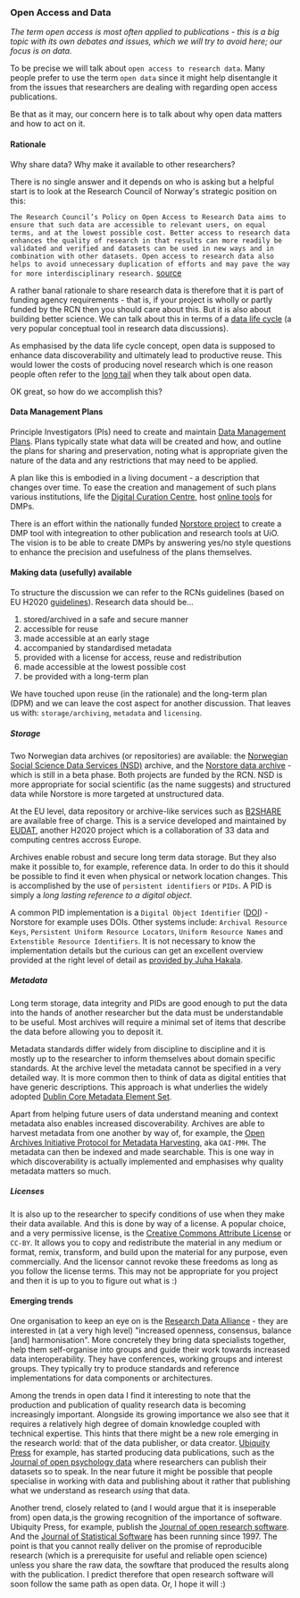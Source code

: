 
### Open Access and Data

_The term open access is most often applied to publications - this is a big topic with its own debates and issues, which we will try to avoid here; our focus is on data._ 

To be precise we will talk about `open access to research data`. Many people prefer to use the term `open data` since it might help disentangle it from the issues that researchers are dealing with regarding open access publications.

Be that as it may, our concern here is to talk about why open data matters and how to act on it.

#### Rationale

Why share data? Why make it available to other researchers? 

There is no single answer and it depends on who is asking but a helpful start is to look at the Research Council of Norway's strategic position on this:

`The Research Council’s Policy on Open Access to Research Data aims to ensure that such data are accessible to relevant users, on equal terms, and at the lowest possible cost. Better access to research data enhances the quality of research in that results can more readily be validated and verified and datasets can be used in new ways and in combination with other datasets. Open access to research data also helps to avoid unnecessary duplication of efforts and may pave the way for more interdisciplinary research.` [source](http://www.forskningsradet.no/en/Article/Open_access_to_research_data/1240958527698?lang=en)

A rather banal rationale to share research data is therefore that it is part of funding agency requirements - that is, if your project is wholly or partly funded by the RCN then you should care about this. But it is also about building better science. We can talk about this in terms of a [data life cycle](http://www.data-archive.ac.uk/create-manage/life-cycle) (a very popular conceptual tool in research data discussions). 

As emphasised by the data life cycle concept, open data is supposed to enhance data discoverability and ultimately lead to productive reuse. This would lower the costs of producing novel research which is one reason people often refer to the [long tail](https://en.wikipedia.org/wiki/Long_tail) when they talk about open data.

OK great, so how do we accomplish this?

#### Data Management Plans

Principle Investigators (PIs) need to create and maintain [Data Management Plans](http://www.dcc.ac.uk/resources/data-management-plans). Plans typically state what data will be created and how, and outline the plans for sharing and preservation, noting what is appropriate given the nature of the data and any restrictions that may need to be applied.

A plan like this is embodied in a living document - a description that changes over time. To ease the creation and management of such plans various institutions, life the [Digital Curation Centre](http://www.dcc.ac.uk/), host [online tools](https://dmponline.dcc.ac.uk/) for DMPs.

There is an effort within the nationally funded [Norstore project](https://www.sigma2.no/content/norstore-services) to create a DMP tool with integreation to other publication and research tools at UiO. The vision is to be able to create DMPs by answering yes/no style questions to enhance the precision and usefulness of the plans themselves.

#### Making data (usefully) available

To structure the discussion we can refer to the RCNs guidelines (based on EU H2020 [guidelines](http://ec.europa.eu/research/participants/data/ref/h2020/grants_manual/hi/oa_pilot/h2020-hi-oa-pilot-guide_en.pdf)). Research data should be...

1. stored/archived in a safe and secure manner
2. accessible for reuse
3. made accessible at an early stage
4. accompanied by standardised metadata
5. provided with a license for access, reuse and redistribution
6. made accessible at the lowest possible cost
7. be provided with a long-term plan

We have touched upon reuse (in the rationale) and the long-term plan (DPM) and we can leave the cost aspect for another discussion. That leaves us with: `storage/archiving`, `metadata` and `licensing`.

##### Storage

Two Norwegian data archives (or repositories) are available: the [Norwegian Social Science Data Services (NSD)](http://www.nsd.uib.no/nsddata/arkivering/en/001_deposit_data.html) archive, and the [Norstore data archive](https://www.norstore.no/services/archive) - which is still in a beta phase. Both projects are funded by the RCN. NSD is more appropriate for social scientific (as the name suggests) and structured data while Norstore is more targeted at unstructured data. 

At the EU level, data repository or archive-like services such as [B2SHARE](https://b2share.eudat.eu/?ln=en) are available free of charge. This is a service developed and maintained by [EUDAT](http://eudat.eu/), another H2020 project which is a collaboration of 33 data and computing centres accross Europe.

Archives enable robust and secure long term data storage. But they also make it possible to, for example, reference data. In order to do this it should be possible to find it even when physical or network location changes. This is accomplished by the use of `persistent identifiers` or `PIDs`. A PID is simply a _long lasting reference to a digital object_.

A common PID implementation is a `Digital Object Identifier` ([DOI](https://www.doi.org/)) - Norstore for example uses DOIs. Other systems include: `Archival Resource Keys`, `Persistent Uniform Resource Locators`, `Uniform Resource Names` and `Extenstible Resource Identifiers`. It is not necessary to know the implementation details but the curious can get an excellent overview provided at the right level of detail as [provided by Juha Hakala](http://www.metadaten-twr.org/2010/10/13/persistent-identifiers-an-overview/).

##### Metadata

Long term storage, data integrity and PIDs are good enough to put the data into the hands of another researcher but the data must be understandable to be useful. Most archives will require a minimal set of items that describe the data before allowing you to deposit it. 

Metadata standards differ widely from discipline to discipline and it is mostly up to the researcher to inform themselves about domain specific standards. At the archive level the metadata cannot be specified in a very detailed way. It is more common then to think of data as digital entities that have generic descriptions. This approach is what underlies the widely adopted [Dublin Core Metadata Element Set](http://dublincore.org/documents/dces/).

Apart from helping future users of data understand meaning and context metadata also enables increased discoverability. Archives are able to harvest metadata from one another by way of, for example, the [Open Archives Initiative Protocol for Metadata Harvesting](https://www.openarchives.org/pmh/), aka `OAI-PMH`. The metadata can then be indexed and made searchable. This is one way in which discoverability is actually implemented and emphasises why quality metadata matters so much.

##### Licenses

It is also up to the researcher to specify conditions of use when they make their data available. And this is done by way of a license. A popular choice, and a very permissive license, is the [Creative Commons Attribute License](https://creativecommons.org/licenses/by/2.0/) or `CC-BY`. It allows you to copy and redistribute the material in any medium or format, remix, transform, and build upon the material for any purpose, even commercially. And the licensor cannot revoke these freedoms as long as you follow the license terms. This may not be appropriate for you project and then it is up to you to figure out what is :)

#### Emerging trends

One organisation to keep an eye on is the [Research Data Alliance](https://rd-alliance.org/) - they are interested in (at a very high level) "increased openness, consensus, balance [and] harmonisation". More concretely they bring data specialists together, help them self-organise into groups and guide their work towards increased data interoperability. They have conferences, working groups and interest groups. They typically try to produce standards and reference implementations for data components or architectures.

Among the trends in open data I find it interesting to note that the production and publication of quality research data is becoming increasingly important. Alongside its growing importance we also see that it requires a relatively high degree of domain knowledge coupled with technical expertise. This hints that there might be a new role emerging in the research world: that of the data publisher, or data creator. [Ubiquity Press](http://www.ubiquitypress.com/) for example, has started producing data publications, such as the [Journal of open psychology data](http://openpsychologydata.metajnl.com/articles/10.5334/jopd.aj/) where researchers can publish their datasets so to speak. In the near future it might be possible that people specialise in working with data and publishing about it rather that publishing what we understand as research _using_ that data.

Another trend, closely related to (and I would argue that it is inseperable from) open data,is the growing recognition of the importance of software. Ubiquity Press, for example, publish the [Journal of open research software](http://openresearchsoftware.metajnl.com/). And the [Journal of Statistical Software](http://www.jstatsoft.org/index) has been running since 1997. The point is that you cannot really deliver on the promise of reproducible research (which is a prerequisite for useful and reliable open science) unless you share the raw data, the sowftare that produced the results along with the publication. I predict therefore that open research software will soon follow the same path as open data. Or, I hope it will :)
